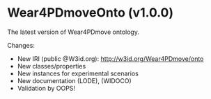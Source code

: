 ﻿# Wear4PDmoveOnto (v1.0.0)
 
The latest version of Wear4PDmove ontology.

Changes:
- New IRI (public @W3id.org): http://w3id.org/Wear4PDmove/onto
- New classes/properties
- New instances for experimental scenarios
- New documentation (LODE), (WIDOCO)
- Validation by OOPS!
